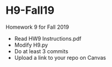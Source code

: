# H9-Fall19
Homework 9 for Fall 2019

- Read HW9 Instructions.pdf
- Modify H9.py 
- Do at least 3 commits
- Upload a link to your repo on Canvas
